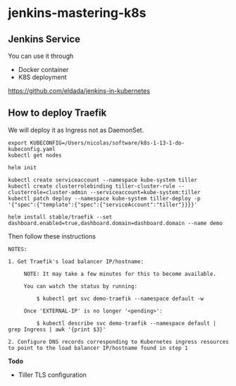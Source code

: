 # jenkins-mastering-k8s

## Jenkins Service

You can use it through
* Docker container
* K8S deployment

https://github.com/eldada/jenkins-in-kubernetes

## How to deploy Traefik

We will deploy it as Ingress not as DaemonSet. 

```
export KUBECONFIG=/Users/nicolas/software/k8s-1-13-1-do-kubeconfig.yaml
kubectl get nodes

helm init

kubectl create serviceaccount --namespace kube-system tiller
kubectl create clusterrolebinding tiller-cluster-rule --clusterrole=cluster-admin --serviceaccount=kube-system:tiller
kubectl patch deploy --namespace kube-system tiller-deploy -p '{"spec":{"template":{"spec":{"serviceAccount":"tiller"}}}}'

helm install stable/traefik --set dashboard.enabled=true,dashboard.domain=dashboard.domain --name demo

```

Then follow these instructions

```
NOTES:

1. Get Traefik's load balancer IP/hostname:

     NOTE: It may take a few minutes for this to become available.

     You can watch the status by running:

         $ kubectl get svc demo-traefik --namespace default -w

     Once 'EXTERNAL-IP' is no longer '<pending>':

         $ kubectl describe svc demo-traefik --namespace default | grep Ingress | awk '{print $3}'

2. Configure DNS records corresponding to Kubernetes ingress resources to point to the load balancer IP/hostname found in step 1
```

**Todo**
* Tiller TLS configuration
